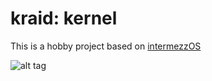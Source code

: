 # kraid: kernel

This is a hobby project based on [intermezzOS](https://github.com/intermezzOS/kernel)

![alt tag](http://i.imgur.com/T8B65Ci.png)


